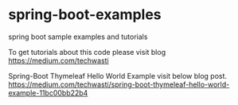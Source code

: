 # spring-boot-examples
spring boot sample examples and tutorials

To get tutorials about this code please visit blog https://medium.com/techwasti

Spring-Boot Thymeleaf Hello World Example visit below blog post.
https://medium.com/techwasti/spring-boot-thymeleaf-hello-world-example-11bc00bb22b4

